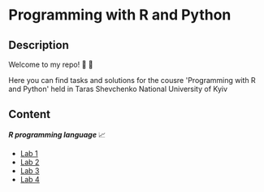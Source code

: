 # Programming with R and Python

## Description
Welcome to my repo!  🎉 🎊

Here you can find tasks and solutions for the cousre 'Programming with R and Python' held in Taras Shevchenko National University of Kyiv

## Content
__*R programming language*__  📈
+ [Lab 1](/R/Lab1.md)
+ [Lab 2](/R/Lab2.md)
+ [Lab 3](/R/Lab3.md)
+ [Lab 4](/R/Lab4.md)
